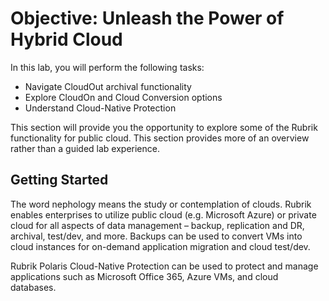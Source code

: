 # Objective: Unleash the Power of Hybrid Cloud

In this lab, you will perform the following tasks:

* Navigate CloudOut archival functionality
* Explore CloudOn and Cloud Conversion options
* Understand Cloud-Native Protection

This section will provide you the opportunity to explore some of the Rubrik functionality for public cloud. This section provides more of an overview rather than a guided lab experience. 

## **Getting Started**

The word nephology means the study or contemplation of clouds. Rubrik enables enterprises to utilize public cloud (e.g. Microsoft Azure) or private cloud for all aspects of data management – backup, replication and DR, archival, test/dev, and more. Backups can be used to convert VMs into cloud instances for on-demand application migration and cloud test/dev. 

Rubrik Polaris Cloud-Native Protection can be used to protect and manage applications such as Microsoft Office 365, Azure VMs, and cloud databases.